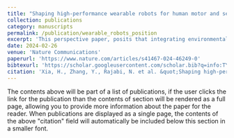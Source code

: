 ```yaml
---
title: "Shaping high-performance wearable robots for human motor and sensory reconstruction and enhancement"
collection: publications
category: manuscripts
permalink: /publication/wearable_robots_position
excerpt: 'This perspective paper, posits that integrating environmental, physiological, and physical information through multi-modal fusion, incorporating human-in-the-loop control, utilizing neuromuscular interface, employing flexible electronics, and acquiring and processing human-robot information with biomechatronic chips, should all be leveraged towards building the next generation of wearable robots.'
date: 2024-02-26
venue: 'Nature Communications'
paperurl: 'https://www.nature.com/articles/s41467-024-46249-0'
bibtexurl: 'https://scholar.googleusercontent.com/scholar.bib?q=info:TYxdFnhXNZUJ:scholar.google.com/&output=citation&scisdr=CgLFRiWyEKza2DNQKIM:AAZF9b8AAAAAaPZWMIO7AOerl9iOvbk7GV0xtuA&scisig=AAZF9b8AAAAAaPZWMIFXXMyRfoebCZOrZuAiZng&scisf=4&ct=citation&cd=-1&hl=en&scfhb=1'
citation: 'Xia, H., Zhang, Y., Rajabi, N. et al. &quot;Shaping high-performance wearable robots for human motor and sensory reconstruction and enhancement.&quot; <i>Nature Communications</i>. 15(1). (2024): 1760'
---
```


The contents above will be part of a list of publications, if the user clicks the link for the publication than the contents of section will be rendered as a full page, allowing you to provide more information about the paper for the reader. When publications are displayed as a single page, the contents of the above "citation" field will automatically be included below this section in a smaller font.